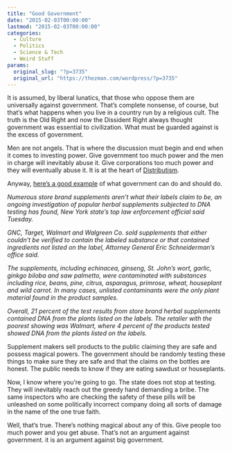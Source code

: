 ```yaml
---
title: "Good Government"
date: "2015-02-03T00:00:00"
lastmod: "2015-02-03T00:00:00"
categories:
  - Culture
  - Politics
  - Science & Tech
  - Weird Stuff
params:
  original_slug: "?p=3735"
  original_url: "https://thezman.com/wordpress/?p=3735"
---
```


It is assumed, by liberal lunatics, that those who oppose them are
universally against government. That’s complete nonsense, of course, but
that’s what happens when you live in a country run by a religious cult.
The truth is the Old Right and now the Dissident Right always thought
government was essential to civilization. What must be guarded against
is the excess of government.

Men are not angels. That is where the discussion must begin and end when
it comes to investing power. Give government too much power and the men
in charge will inevitably abuse it. Give corporations too much power and
they will eventually abuse it. It is at the heart of
<a href="http://en.wikipedia.org/wiki/Distributism" rel="noopener"
target="_blank">Distributism</a>.

Anyway, <a
href="http://www.nbcnewyork.com/news/local/Eric-Schneiderman-Herbal-Supplements-New-York-Walmart-GNC-Walgreens-290640551.html"
rel="noopener" target="_blank">here’s a good example</a> of what
government can do and should do.

*Numerous store brand supplements aren’t what their labels claim to be,
an ongoing investigation of popular herbal supplements subjected to DNA
testing has found, New York state’s top law enforcement official said
Tuesday.*

*GNC, Target, Walmart and Walgreen Co. sold supplements that either
couldn’t be verified to contain the labeled substance or that contained
ingredients not listed on the label, Attorney General Eric
Schneiderman’s office said.*

*The supplements, including echinacea, ginseng, St. John’s wort, garlic,
ginkgo biloba and saw palmetto, were contaminated with substances
including rice, beans, pine, citrus, asparagus, primrose, wheat,
houseplant and wild carrot. In many cases, unlisted contaminants were
the only plant material found in the product samples.*

*Overall, 21 percent of the test results from store brand herbal
supplements contained DNA from the plants listed on the labels. The
retailer with the poorest showing was Walmart, where 4 percent of the
products tested showed DNA from the plants listed on the labels.*

Supplement makers sell products to the public claiming they are safe and
possess magical powers. The government should be randomly testing these
things to make sure they are safe and that the claims on the bottles are
honest. The public needs to know if they are eating sawdust or
houseplants.

Now, I know where you’re going to go. The state does not stop at
testing. They will inevitably reach out the greedy hand demanding a
bribe. The same inspectors who are checking the safety of these pills
will be unleashed on some politically incorrect company doing all sorts
of damage in the name of the one true faith.

Well, that’s true. There’s nothing magical about any of this. Give
people too much power and you get abuse. That’s not an argument against
government. it is an argument against big government.
